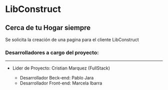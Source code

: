 # LibConstruct
## Cerca de tu Hogar siempre

Se solicita la creación de una pagina para el cliente LibConstruct

### Desarrolladores a cargo del proyecto:
*************************************

 - Lider de Proyecto: Cristian Marquez (FullStack)

    - Desarrollador Beck-end: Pablo Jara
    - Desarrollador Front-end: Marcela Ibarra
